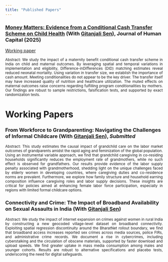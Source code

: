 ```yaml
---
title: "Published Papers"
---
```


### [Money Matters: Evidence from a Conditional Cash Transfer Scheme on Child Health](https://www.journals.uchicago.edu/doi/10.1086/734859) (With [Gitanjali Sen](https://scholar.google.com/citations?user=bbFIXNgAAAAJ&hl=en)), Journal of Human Capital (2025)  
[Working paper](https://papers.ssrn.com/sol3/papers.cfm?abstract_id=4877346) 
<p align="justify"> <small> Abstract: We study the impact of a maternity benefit conditional cash transfer scheme in India on child and maternal outcomes. By leveraging spatial and temporal variations in implementation and eligibility, Difference-inDifferences (DID) matching estimates reveal reduced neonatal mortality. Using variation in transfer size, we establish the importance of cash amount. Meeting conditionalities do not appear to be the key driver. The transfer itself may have increased quality of nutrition and healthcare utilization. The muted effects on maternal outcomes raise concerns regarding fulfilling program conditionalities by mothers. Our findings are robust to sample restrictions, falsification tests, and supported by exact randomization tests. </small> </p> 


# Working Papers
### From Workforce to Grandparenting: Navigating the Challenges of Informal Childcare (With [Gitanjali Sen](https://scholar.google.com/citations?user=bbFIXNgAAAAJ&hl=en)), *Submitted* 
<p align="justify"> <small> Abstract: This study estimates the causal impact of grandchild care on the labor market outcomes of grandparents amidst the rapid aging and feminization of the global population. Using an instrumental variable approach, we find that grandchild caregiving in co-residing households significantly reduces the employment rate of grandmothers, while no such effect is observed for grandfathers. Our results provide evidence of the labor supply penalty associated with grandmotherhood, shedding light on the unique challenges faced by elderly women in developing countries, where caregiving duties and co-residence norms are prevalent. Furthermore, we explore how family structure and household earning composition influence caregiving roles and labor supply decisions. These insights are critical for policies aimed at enhancing female labor force participation, especially in regions with limited formal childcare options. </small> </p>

### Connectivity and Crime: The Impact of Broadband Availability on Sexual Assaults in India (With [Gitanjali Sen](https://scholar.google.com/citations?user=bbFIXNgAAAAJ&hl=en))
<p align="justify"> <small> Abstract: We study the impact of internet expansion on crimes against women in rural India by constructing a new geocoded village-level dataset on broadband connectivity.  Exploiting spatial regression discontinuity around the BharatNet rollout boundary, we find that broadband access increases reported sex crimes across media sources, police FIRs, and administrative crime records. We document a rise in cybercrimes, including cyberstalking and the circulation of obscene materials, supported by faster download and upload speeds. We find greater uptake in mass media consumption among males and younger cohorts. Results are robust to alternative specifications and placebo tests, underscoring the need for digital safeguards. </small> </p>




